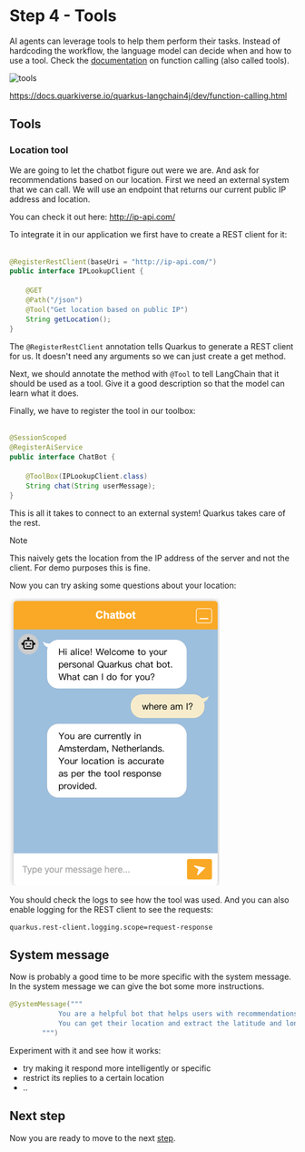 # Step 4 - Tools

AI agents can leverage tools to help them perform their tasks.
Instead of hardcoding the workflow, the language model can decide when and how to use a tool.
Check the [documentation](https://docs.quarkiverse.io/quarkus-langchain4j/dev/function-calling.html) on function
calling (also called tools).

![tools](https://docs.quarkiverse.io/quarkus-langchain4j/dev/_images/function-calling-general.png)

https://docs.quarkiverse.io/quarkus-langchain4j/dev/function-calling.html

## Tools

### Location tool

We are going to let the chatbot figure out were we are.
And ask for recommendations based on our location.
First we need an external system that we can call.
We will use an endpoint that returns our current public IP address and location.

You can check it out here:
http://ip-api.com/

To integrate it in our application we first have to create a REST client for it:

```java

@RegisterRestClient(baseUri = "http://ip-api.com/")
public interface IPLookupClient {

    @GET
    @Path("/json")
    @Tool("Get location based on public IP")
    String getLocation();
}
```

The `@RegisterRestClient` annotation tells Quarkus to generate a REST client for us.
It doesn't need any arguments so we can just create a get method.

Next, we should annotate the method with `@Tool` to tell LangChain that it should be used as a tool.
Give it a good description so that the model can learn what it does.

Finally, we have to register the tool in our toolbox:

```java

@SessionScoped
@RegisterAiService
public interface ChatBot {

    @ToolBox(IPLookupClient.class)
    String chat(String userMessage);
}
```

This is all it takes to connect to an external system!
Quarkus takes care of the rest.

> [!Note]
> This naively gets the location from the IP address of the server and not the client.
> For demo purposes this is fine.

Now you can try asking some questions about your location:

![chatbot-location](./../docs/images/chatbot-location.png)

You should check the logs to see how the tool was used.
And you can also enable logging for the REST client to see the requests:

```properties
quarkus.rest-client.logging.scope=request-response
```

## System message

Now is probably a good time to be more specific with the system message.
In the system message we can give the bot some more instructions.

```java
@SystemMessage("""
            You are a helpful bot that helps users with recommendations about their location.
            You can get their location and extract the latitude and longitude.
        """)
```

Experiment with it and see how it works:

- try making it respond more intelligently or specific
- restrict its replies to a certain location
- ..

## Next step

Now you are ready to move to the next [step](./../step-05-mcp-server/README.md).
